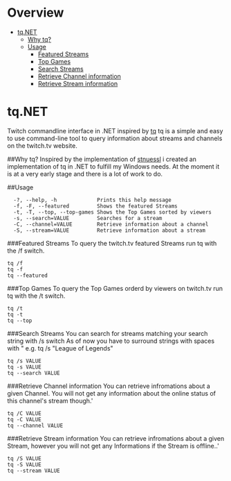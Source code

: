 # Overview
* [tq.NET](https://github.com/freemindhv/tq.NET#tqnet)
    * [Why tq?](https://github.com/freemindhv/tq.NET#why-tq)
    * [Usage](https://github.com/freemindhv/tq.NET#usage)
        * [Featured Streams](https://github.com/freemindhv/tq.NET#featured-streams)
        * [Top Games](https://github.com/freemindhv/tq.NET#top-games)
        * [Search Streams](https://github.com/freemindhv/tq.NET#search-streams)
        * [Retrieve Channel information](https://github.com/freemindhv/tq.NET#retrieve-channel-information)
        * [Retrieve Stream information](https://github.com/freemindhv/tq.NET#retrieve-stream-information)
# tq.NET
Twitch commandline interface in .NET inspired by [tq](https://github.com/stnuessl/tq)
tq is a simple and easy to use command-line tool to query information about streams and channels on the twitch.tv website.

##Why tq?
Inspired by the implementation of [stnuessl](https://github.com/stnuessl) i created an implementation of tq in .NET to fulfill my Windows needs.
At the moment it is at a very early stage and there is a lot of work to do.

##Usage
```
  -?, --help, -h             Prints this help message
  -f, -F, --featured         Shows the featured Streams
  -t, -T, --top, --top-games Shows the Top Games sorted by viewers
  -s, --search=VALUE         Searches for a stream
  -C, --channel=VALUE        Retrieve information about a channel
  -S, --stream=VALUE         Retrieve information about a stream
 ```

###Featured Streams
To query the twitch.tv featured Streams run tq with the /f switch.

```
tq /f
tq -f
tq --featured
```

###Top Games
To query the Top Games orderd by viewers on twitch.tv run tq with the /t switch.
```
tq /t
tq -t
tq --top
```

###Search Streams
You can search for streams matching your search string with /s switch
As of now you have to surround strings with spaces with " e.g. tq /s "League of Legends"
```
tq /s VALUE
tq -s VALUE
tq --search VALUE
```

###Retrieve Channel information
You can retrieve infromations about a given Channel. You will not get any information about the online status of this channel's stream though.'
```
tq /C VALUE
tq -C VALUE
tq --channel VALUE
```


###Retrieve Stream information
You can retrieve infromations about a given Stream, however you will not get any Informations if the Stream is offline..'
```
tq /S VALUE
tq -S VALUE
tq --stream VALUE
```
